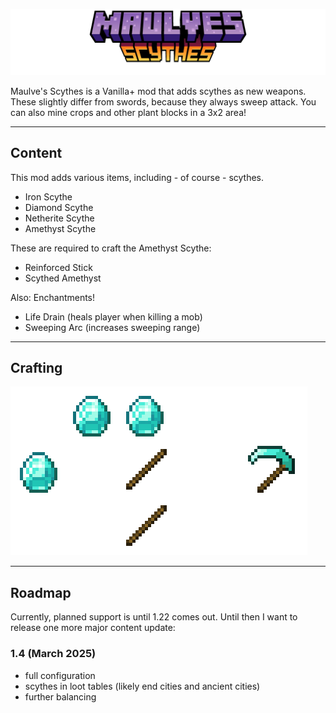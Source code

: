 <p align="center"><img src="image/title.png" alt="Maulve's Scythes"></p>

Maulve's Scythes is a Vanilla+ mod that adds scythes as new weapons. These slightly differ from swords, because they always sweep attack.
You can also mine crops and other plant blocks in a 3x2 area!

---
## Content

This mod adds various items, including - of course - scythes.

- Iron Scythe
- Diamond Scythe
- Netherite Scythe
- Amethyst Scythe

These are required to craft the Amethyst Scythe:
- Reinforced Stick
- Scythed Amethyst

Also: Enchantments!
- Life Drain (heals player when killing a mob)
- Sweeping Arc (increases sweeping range)

--- 
## Crafting

<img src="image/crafting.png" alt="The crafting recipe of the Diamond Scythe, showing 2 sticks and 3 diamonds in a scythe shape.">

---
## Roadmap

Currently, planned support is until 1.22 comes out.
Until then I want to release one more major content update:

### 1.4 (March 2025)
- full configuration
- scythes in loot tables (likely end cities and ancient cities)
- further balancing
